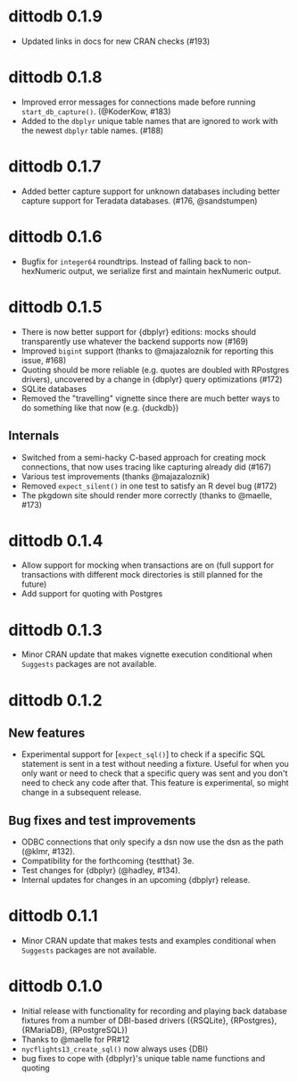 # dittodb 0.1.9
* Updated links in docs for new CRAN checks (#193)

# dittodb 0.1.8
* Improved error messages for connections made before running `start_db_capture()`. (@KoderKow, #183)
* Added to the `dbplyr` unique table names that are ignored to work with the newest `dbplyr` table names. (#188)

# dittodb 0.1.7
* Added better capture support for unknown databases including better capture support for Teradata databases. (#176, @sandstumpen)

# dittodb 0.1.6
* Bugfix for `integer64` roundtrips. Instead of falling back to non-hexNumeric output, we serialize first and maintain hexNumeric output.

# dittodb 0.1.5
* There is now better support for {dbplyr} editions: mocks should transparently use whatever the backend supports now (#169)
* Improved `bigint` support (thanks to @majazaloznik for reporting this issue, #168)
* Quoting should be more reliable (e.g. quotes are doubled with RPostgres drivers), uncovered by a change in {dbplyr} query optimizations (#172)
* SQLite databases
* Removed the "travelling" vignette since there are much better ways to do something like that now (e.g. {duckdb})

## Internals
* Switched from a semi-hacky C-based approach for creating mock connections, that now uses tracing like capturing already did (#167)
* Various test improvements (thanks @majazaloznik)
* Removed `expect_silent()` in one test to satisfy an R devel bug (#172)
* The pkgdown site should render more correctly (thanks to @maelle, #173)

# dittodb 0.1.4
* Allow support for mocking when transactions are on (full support for transactions with different mock directories is still planned for the future)
* Add support for quoting with Postgres

# dittodb 0.1.3
* Minor CRAN update that makes vignette execution conditional when `Suggests` packages are not available.

# dittodb 0.1.2
## New features
* Experimental support for [`expect_sql()`] to check if a specific SQL statement is sent in a test without needing a fixture. Useful for when you only want or need to check that a specific query was sent and you don't need to check any code after that. This feature is experimental, so might change in a subsequent release. 

## Bug fixes and test improvements 
* ODBC connections that only specify a dsn now use the dsn as the path (@klmr, #132). 
* Compatibility for the forthcoming {testthat} 3e.
* Test changes for {dbplyr} (@hadley, #134).
* Internal updates for changes in an upcoming {dbplyr} release.

# dittodb 0.1.1
* Minor CRAN update that makes tests and examples conditional when `Suggests` packages are not available.

# dittodb 0.1.0 
* Initial release with functionality for recording and playing back database fixtures from a number of DBI-based drivers ({RSQLite}, {RPostgres}, {RMariaDB}, {RPostgreSQL})
* Thanks to @maelle for PR#12
* `nycflights13_create_sql()` now always uses {DBI}
* bug fixes to cope with {dbplyr}'s unique table name functions and quoting
